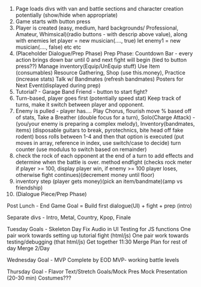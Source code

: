 1. Page loads
  divs with van and battle sections and character creation potentially (show/hide when appropriate)
2. Game starts with button press
3. Player is created (easy, medium, hard backgrounds/ Professional, Amateur, Whimsical)(radio buttons - with descrip above value), along with enemies
  let player = new musician(...., true)
  let enemy1 = new musician(...., false)
  etc etc
4. (Placeholder Dialogue/Prep Phase)
  Prep Phase: Countdown Bar - every action brings down bar until 0 and next fight will begin (tied to button press??)
  Manage inventory(Equip/UnEquip stuff) Use Item (consumables) Resource Gathering, Shop (use this.money), Practice (increase stats) Talk w/ Bandmates (refresh bandmates)
  Posters for Next Event(displayed during prep)
5. Tutorial? - Garage Band Friend - button to start fight?
6. Turn-based, player goes first (potentially speed stat)
  Keep track of turns, make it switch between player and opponent.
7. Enemy is pulled - player has....
  Play Chorus, flourish move % based off of stats, Take a Breather (double focus for a turn),
  Solo(Charge Attack) - (you/your enemy is preparing a complex melody), Inventory(bandmates, items) (disposable guitars to break, pyrotechnics, bite head off fake rodent)
  boss rolls between 1-4 and then that option is executed (put moves in array, reference in index, use switch/case to decide) turn counter (use modulus to switch based on remainder)
8. check the rock of each opponent at the end of a turn to add effects and determine when the battle is over.
method endfight (checks rock meter if player >= 100, display player win, if enemy >= 100 player loses, otherwise fight continues)(decrement money until floor)
9. inventory step (player gets money)(pick an item/bandmate)(amp vs friendship)
10. (Dialogue Piece/Prep Phase)


Post Lunch -
End Game Goal = Build first dialogue(UI) + fight + prep (intro)

Separate divs - Intro, Metal, Country, Kpop, Finale
 

Tuesday Goals - Skeleton Day
Fix Audio in UI
Testing for JS functions
One pair work towards setting up tutorial fight (html/js)
One pair work towards testing/debugging (that html/js)
Get together 11:30 Merge
Plan for rest of day
Merge 2/Day

Wednesday Goal - MVP Complete by EOD
MVP- working battle levels

Thursday Goal - Flavor Text/Stretch Goals/Mock Pres
Mock Presentation (20-30 min) Costumes???